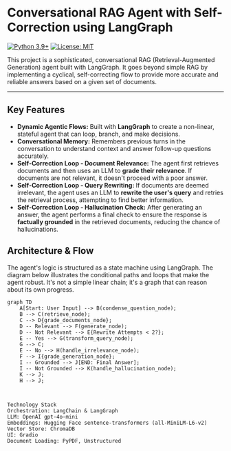 # Conversational RAG Agent with Self-Correction using LangGraph

[![Python 3.9+](https://img.shields.io/badge/python-3.9+-blue.svg)](https://www.python.org/downloads/)
[![License: MIT](https://img.shields.io/badge/License-MIT-yellow.svg)](https://opensource.org/licenses/MIT)

This project is a sophisticated, conversational RAG (Retrieval-Augmented Generation) agent built with LangGraph. It goes beyond simple RAG by implementing a cyclical, self-correcting flow to provide more accurate and reliable answers based on a given set of documents.

---

## Key Features

-   **Dynamic Agentic Flows:** Built with **LangGraph** to create a non-linear, stateful agent that can loop, branch, and make decisions.
-   **Conversational Memory:** Remembers previous turns in the conversation to understand context and answer follow-up questions accurately.
-   **Self-Correction Loop - Document Relevance:** The agent first retrieves documents and then uses an LLM to **grade their relevance**. If documents are not relevant, it doesn't proceed with a poor answer.
-   **Self-Correction Loop - Query Rewriting:** If documents are deemed irrelevant, the agent uses an LLM to **rewrite the user's query** and retries the retrieval process, attempting to find better information.
-   **Self-Correction Loop - Hallucination Check:** After generating an answer, the agent performs a final check to ensure the response is **factually grounded** in the retrieved documents, reducing the chance of hallucinations.

## Architecture & Flow

The agent's logic is structured as a state machine using LangGraph. The diagram below illustrates the conditional paths and loops that make the agent robust. It's not a simple linear chain; it's a graph that can reason about its own progress.

```mermaid
graph TD
    A[Start: User Input] --> B(condense_question_node);
    B --> C(retrieve_node);
    C --> D{grade_documents_node};
    D -- Relevant --> F(generate_node);
    D -- Not Relevant --> E{Rewrite Attempts < 2?};
    E -- Yes --> G(transform_query_node);
    G --> C;
    E -- No --> H(handle_irrelevance_node);
    F --> I{grade_generation_node};
    I -- Grounded --> J[END: Final Answer];
    I -- Not Grounded --> K(handle_hallucination_node);
    K --> J;
    H --> J;



Technology Stack
Orchestration: LangChain & LangGraph
LLM: OpenAI gpt-4o-mini
Embeddings: Hugging Face sentence-transformers (all-MiniLM-L6-v2)
Vector Store: ChromaDB
UI: Gradio
Document Loading: PyPDF, Unstructured
